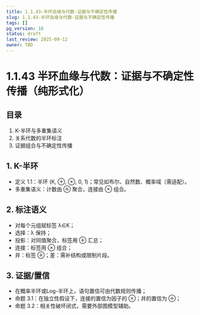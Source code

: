 ```yaml
---
title: 1.1.43-半环血缘与代数-证据与不确定性传播
slug: 1.1.43-半环血缘与代数-证据与不确定性传播
tags: []
pg_version: 16
status: draft
last_review: 2025-09-12
owner: TBD
---
```


# 1.1.43 半环血缘与代数：证据与不确定性传播（纯形式化）

## 目录

1. K-半环与多重集语义
2. 关系代数的半环标注
3. 证据组合与不确定性传播

## 1. K-半环

- 定义 1.1：半环 (K, ⊕, ⊗, 0, 1)；常见如布尔、自然数、概率域（需适配）。
- 多重集语义：计数由 ⊕ 聚合，连接由 ⊗ 组合。

## 2. 标注语义

- 对每个元组赋标签 λ∈K；
- 选择：λ 保持；
- 投影：对同值聚合，标签用 ⊕ 汇总；
- 连接：标签用 ⊗ 组合；
- 并：标签 ⊕；差：需补结构或限制片段。

## 3. 证据/置信

- 在概率半环或Log-半环上，语句置信可由代数规则传播；
- 命题 3.1：在独立性假设下，连接的置信为因子的 ⊗；并的置信为 ⊕；
- 命题 3.2：相关性破坏闭式，需要外部图模型辅助。
